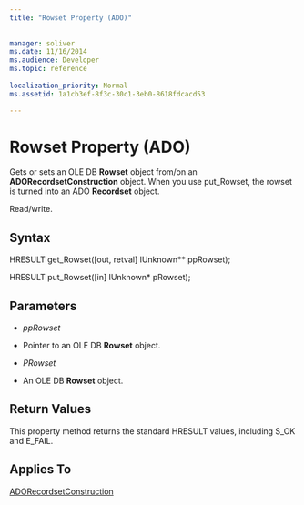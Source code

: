 ```yaml
---
title: "Rowset Property (ADO)"
 
 
manager: soliver
ms.date: 11/16/2014
ms.audience: Developer
ms.topic: reference
  
localization_priority: Normal
ms.assetid: 1a1cb3ef-8f3c-30c1-3eb0-8618fdcacd53

---
```


# Rowset Property (ADO)

Gets or sets an OLE DB **Rowset** object from/on an **ADORecordsetConstruction** object. When you use put_Rowset, the rowset is turned into an ADO **Recordset** object. 
  
Read/write.
  
## Syntax

HRESULT get_Rowset([out, retval] IUnknown\*\* ppRowset);
  
HRESULT put_Rowset([in] IUnknown\* pRowset);
  
## Parameters

-  *ppRowset* 
    
- Pointer to an OLE DB **Rowset** object. 
    
-  *PRowset* 
    
- An OLE DB **Rowset** object. 
    
## Return Values

This property method returns the standard HRESULT values, including S_OK and E_FAIL.
  
## Applies To

[ADORecordsetConstruction](adorecordsetconstruction-interface-ado.md)
  

